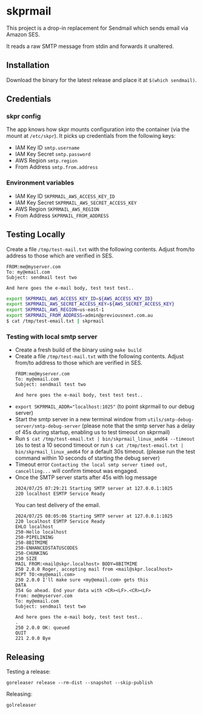 # skprmail

This project is a drop-in replacement for Sendmail which sends email via Amazon SES. 

It reads a raw SMTP message from stdin and forwards it unaltered.

## Installation

Download the binary for the latest release and place it at `$(which sendmail)`.

## Credentials

### skpr config
The app knows how skpr mounts configuration into the container (via the mount at `/etc/skpr`). It picks up credentials from the following keys:

* IAM Key ID `smtp.username`
* IAM Key Secret `smtp.password`
* AWS Region `smtp.region`
* From Address `smtp.from.address`

### Environment variables

* IAM Key ID `SKPRMAIL_AWS_ACCESS_KEY_ID`
* IAM Key Secret `SKPRMAIL_AWS_SECRET_ACCESS_KEY`
* AWS Region `SKPRMAIL_AWS_REGION`
* From Address `SKPRMAIL_FROM_ADDRESS`
 
## Testing Locally
   
Create a file `/tmp/test-mail.txt` with the following contents. Adjust from/to address to those which are verified in SES.
 ```
FROM:me@myserver.com
To: my@email.com
Subject: sendmail test two

And here goes the e-mail body, test test test..
 ```
 
 ```bash
export SKPRMAIL_AWS_ACCESS_KEY_ID=${AWS_ACCESS_KEY_ID}
export SKPRMAIL_AWS_SECRET_ACCESS_KEY=${AWS_SECRET_ACCESS_KEY}
export SKPRMAIL_AWS_REGION=us-east-1
export SKPRMAIL_FROM_ADDRESS=admin@previousnext.com.au
 $ cat /tmp/test-email.txt | skprmail
 ```

### Testing with local smtp server

- Create a fresh build of the binary using `make build`
- Create a file `/tmp/test-mail.txt` with the following contents. Adjust from/to address to those which are verified in SES.
    ```
    FROM:me@myserver.com
    To: my@email.com
    Subject: sendmail test two

    And here goes the e-mail body, test test test..
    ```
- `export SKPRMAIL_ADDR="localhost:1025"` (to point skprmail to our debug server)
- Start the smtp server in a new terminal window from `utils/smtp-debug-server/smtp-debug-server` (please note that the smtp server has a delay of 45s during startup, enabling us to test timeout on skprmail)
- Run `$ cat /tmp/test-email.txt | bin/skprmail_linux_amd64 --timeout 10s` to test a 10 second timeout or run `$ cat /tmp/test-email.txt | bin/skprmail_linux_amd64` for a default 30s timeout. (please run the test command within 10 seconds of starting the debug server)
- Timeout error `Contacting the local smtp server timed out, cancelling...` will confirm timeout was engaged. 
- Once the SMTP server starts after 45s with log message
    ```
    2024/07/25 07:29:21 Starting SMTP server at 127.0.0.1:1025
    220 localhost ESMTP Service Ready
    ```
    You can test delivery of the email.
    ```
    2024/07/25 08:05:06 Starting SMTP server at 127.0.0.1:1025
    220 localhost ESMTP Service Ready
    EHLO localhost
    250-Hello localhost
    250-PIPELINING
    250-8BITMIME
    250-ENHANCEDSTATUSCODES
    250-CHUNKING
    250 SIZE
    MAIL FROM:<mail@skpr.localhost> BODY=8BITMIME
    250 2.0.0 Roger, accepting mail from <mail@skpr.localhost>
    RCPT TO:<my@email.com>
    250 2.0.0 I'll make sure <my@email.com> gets this
    DATA
    354 Go ahead. End your data with <CR><LF>.<CR><LF>
    From: me@myserver.com
    To: my@email.com
    Subject: sendmail test two

    And here goes the e-mail body, test test test..
    .
    250 2.0.0 OK: queued
    QUIT
    221 2.0.0 Bye
    ```
 
## Releasing

Testing a release:

```
goreleaser release --rm-dist --snapshot --skip-publish
```

Releasing:

```
golreleaser
```



